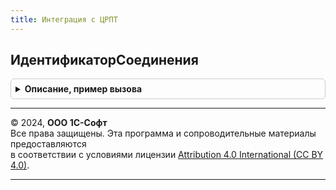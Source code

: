 ```yaml
---
title: Интеграция с ЦРПТ
---
```



## ИдентификаторСоединения
<details style="margin: 1em 0; padding: 0.5em; border: 1px solid #ccc; border-radius: 6px;">

<summary style="font-weight: bold; cursor: pointer;">Описание, пример вызова</summary>

```bsl

// Получает идентификатор соединения ЦРПТ на основании переданного запроса.
//
// Параметры:
//  ПараметрыЗапросаJSON - Строка - запрос для отправки в сервис ЦРПТ;
//  ЗаголовкиЗапроса - Соответствие - содержит заголовки, которые необходимо отправить в ЦРПТ;
//  ПараметрыURL - Соответствие - содержит параметры запроса, которые необходимо отправить в ЦРПТ;
//  ДанныеБиблиотеки - Структура - содержит идентификатор библиотеки и версию библиотеки,
//    от имени которой формируется запрос:
//   * Идентификатор - Строка - идентификатор библиотеки;
//   * Версия - Строка - версия библиотеки.
//
// Возвращаемое значение:
//  Структура - результат создания получения идентификатора соединения:
//    * ДанныеОтвета - Соответствие, Неопределено - ответ ЦРПТ преобразованный методом ПрочитатьJSON.
//        Может быть возвращено значение Неопределено, если в процессе вызова были ошибки;
//    * ЗаголовкиОтвета - Соответствие, Неопределено - заголовки ответа ЦРПТ преобразованный методом ПрочитатьJSON.
//        Может быть возвращено значение Неопределено, если в процессе вызова были ошибки;
//    * КодОшибки - Строка - строковый код возникшей ошибки, который
//      может быть обработан вызывающим методом:
//         - <Пустая строка> - создание нового заказа выполнено успешно;
//         - "НеверныйФорматЗапроса" - передан некорректный запрос
//             на получение идентификатора соединения;
//         - "НеверныйЛогинИлиПароль" - неверный логин или пароль или параметры
//             подключения к Порталу 1С:ИТС;
//         - "ПревышеноКоличествоПопыток" - превышено количество попыток
//             обращения к сервису с некорректным логином и паролем;
//         - "ОшибкаПодключения" - ошибка при подключении к сервису;
//         - "ОшибкаСервиса" - внутренняя ошибка сервиса;
//         - "НеизвестнаяОшибка" - при получении информации возникла
//             неизвестная (не обрабатываемая) ошибка;
//    * СообщениеОбОшибке - Строка, ФорматированнаяСтрока - сообщение об ошибке для пользователя.
//
Функция ИдентификаторСоединения( Экспорт
```

Пример вызова
```bsl
Результат = ИнтеграцияСЦРПТ.ИдентификаторСоединения();
```
</details>

---

© 2024, **ООО 1С-Софт**  
Все права защищены. Эта программа и сопроводительные материалы предоставляются  
в соответствии с условиями лицензии [Attribution 4.0 International (CC BY 4.0)](https://creativecommons.org/licenses/by/4.0/legalcode).

---
